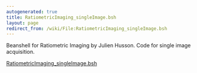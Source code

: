 ```yaml
---
autogenerated: true
title: RatiometricImaging_singleImage.bsh
layout: page
redirect_from: /wiki/File:RatiometricImaging_singleImage.bsh
---
```


Beanshell for Ratiometric Imaging by Julien Husson. Code for single
image acquisition.

[RatiometricImaging_singleImage.bsh](/media/files/RatiometricImaging_singleImage.bsh)

